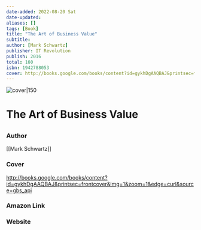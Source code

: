 ```yaml
---
date-added: 2022-08-20 Sat
date-updated: 
aliases: []
tags: [Book]
title: "The Art of Business Value"
subtitle: 
author: [Mark Schwartz]
publisher: IT Revolution
publish: 2016
total: 160
isbn: 1942788053 
cover: http://books.google.com/books/content?id=gykhDgAAQBAJ&printsec=frontcover&img=1&zoom=1&edge=curl&source=gbs_api
---
```


![cover|150](http://books.google.com/books/content?id=gykhDgAAQBAJ&printsec=frontcover&img=1&zoom=1&edge=curl&source=gbs_api)
# The Art of Business Value
## 

### Author
[[Mark Schwartz]]

### Cover
http://books.google.com/books/content?id=gykhDgAAQBAJ&printsec=frontcover&img=1&zoom=1&edge=curl&source=gbs_api

### Amazon Link


### Website